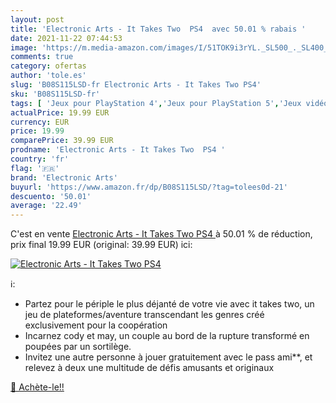 ```yaml
---
layout: post
title: 'Electronic Arts - It Takes Two  PS4  avec 50.01 % rabais '
date: 2021-11-22 07:44:53
image: 'https://m.media-amazon.com/images/I/51TOK9i3rYL._SL500_._SL400_.jpg'
comments: true
category: ofertas
author: 'tole.es'
slug: 'B08S115LSD-fr Electronic Arts - It Takes Two PS4'
sku: 'B08S115LSD-fr'
tags: [ 'Jeux pour PlayStation 4','Jeux pour PlayStation 5','Jeux vidéo','PlayStation 4: Consoles, jeux et accessoires','PlayStation 5: Consoles, jeux et accessoires','electronic arts', ]
actualPrice: 19.99 EUR
currency: EUR
price: 19.99
comparePrice: 39.99 EUR
prodname: 'Electronic Arts - It Takes Two  PS4 '
country: 'fr'
flag: '🇫🇷'
brand: 'Electronic Arts'
buyurl: 'https://www.amazon.fr/dp/B08S115LSD/?tag=tolees0d-21'
descuento: '50.01'
average: '22.49'
---
```


C'est en vente [Electronic Arts - It Takes Two  PS4 ](https://www.amazon.fr/dp/B08S115LSD/?tag=tolees0d-21)  à  50.01 % de réduction, prix final  19.99 EUR (original: 39.99 EUR) ici:

[![Electronic Arts - It Takes Two  PS4 ](https://m.media-amazon.com/images/I/51TOK9i3rYL._SL500_._SL400_.jpg)](https://www.amazon.fr/dp/B08S115LSD/?tag=tolees0d-21)

ℹ️:

- Partez pour le périple le plus déjanté de votre vie avec it takes two, un jeu de plateformes/aventure transcendant les genres créé exclusivement pour la coopération
- Incarnez cody et may, un couple au bord de la rupture transformé en poupées par un sortilège.
- Invitez une autre personne à jouer gratuitement avec le pass ami**, et relevez à deux une multitude de défis amusants et originaux

[🛒 Achète-le!!](https://www.amazon.fr/dp/B08S115LSD/?tag=tolees0d-21)
